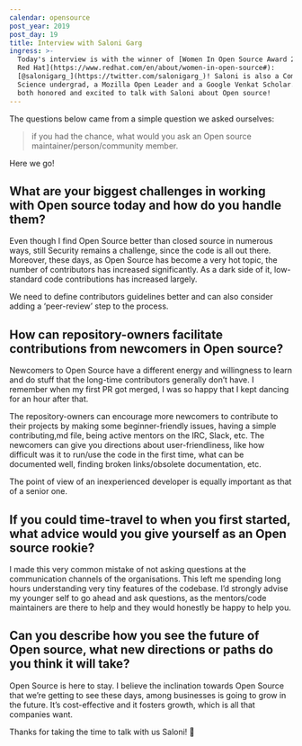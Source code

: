 ```yaml
---
calendar: opensource
post_year: 2019
post_day: 19
title: Interview with Saloni Garg
ingress: >-
  Today's interview is with the winner of [Women In Open Source Award 2019 by
  Red Hat](https://www.redhat.com/en/about/women-in-open-source#):
  [@salonigarg_](https://twitter.com/salonigarg_)! Saloni is also a Computer
  Science undergrad, a Mozilla Open Leader and a Google Venkat Scholar. We're
  both honored and excited to talk with Saloni about Open source!
---
```

The questions below came from a simple question we asked ourselves: 

> if you had the chance, what would you ask an Open source maintainer/person/community member.

Here we go!

## What are your biggest challenges in working with Open source today and how do you handle them?

Even though I find Open Source better than closed source in numerous ways, still Security remains a challenge, since the code is all out there. Moreover, these days, as Open Source has become a very hot topic, the number of contributors has increased significantly. As a dark side of it, low-standard code contributions has increased largely. 

We need to define contributors guidelines better and can also consider adding a ‘peer-review’ step to the process.

## How can repository-owners facilitate contributions from newcomers in Open source?

Newcomers to Open Source have a different energy and willingness to learn and do stuff that the long-time contributors generally don’t have. I remember when my first PR got merged, I was so happy that I kept dancing for an hour after that.

The repository-owners can encourage more newcomers to contribute to their projects by making some beginner-friendly issues, having a simple contributing,md file, being active mentors on the IRC, Slack, etc. The newcomers can give you directions about user-friendliness, like how difficult was it to run/use the code in the first time, what can be documented well, finding broken links/obsolete documentation, etc. 

The point of view of an inexperienced developer is equally important as that of a senior one.

## If you could time-travel to when you first started, what advice would you give yourself as an Open source rookie?

I made this very common mistake of not asking questions at the communication channels of the organisations. This left me spending long hours understanding very tiny features of the codebase. I’d strongly advise my younger self to go ahead and ask questions, as the mentors/code maintainers are there to help and they would honestly be happy to help you.

## Can you describe how you see the future of Open source, what new directions or paths do you think it will take?

Open Source is here to stay. I believe the inclination towards Open Source that we’re getting to see these days, among businesses is going to grow in the future. It’s cost-effective and it fosters growth, which is all that companies want.

Thanks for taking the time to talk with us Saloni! 💪
